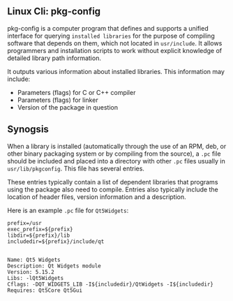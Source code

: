 ## Linux Cli: pkg-config

pkg-config is a computer program that defines and supports a unified interface for querying `installed libraries` for the purpose of compiling software that depends on them, which not located in `usr/include`. It allows programmers and installation scripts to work without explicit knowledge of detailed library path information. 

It outputs various information about installed libraries. This information may include: 
* Parameters (flags) for C or C++ compiler
* Parameters (flags) for linker
* Version of the package in question

## Synogsis
When a library is installed (automatically through the use of an RPM, deb, or other binary packaging system or by compiling from the source), a `.pc` file should be included and placed into a directory with other `.pc` files usually in `usr/lib/pkgconfig`. This file has several entries.

These entries typically contain a list of dependent libraries that programs using the package also need to compile. Entries also typically include the location of header files, version information and a description. 

Here is an example `.pc` file for `Qt5Widgets`: 
```
prefix=/usr
exec_prefix=${prefix}
libdir=${prefix}/lib
includedir=${prefix}/include/qt


Name: Qt5 Widgets
Description: Qt Widgets module
Version: 5.15.2
Libs: -lQt5Widgets 
Cflags: -DQT_WIDGETS_LIB -I${includedir}/QtWidgets -I${includedir}
Requires: Qt5Core Qt5Gui
```
